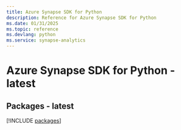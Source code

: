 ```yaml
---
title: Azure Synapse SDK for Python
description: Reference for Azure Synapse SDK for Python
ms.date: 01/31/2025
ms.topic: reference
ms.devlang: python
ms.service: synapse-analytics
---
```

# Azure Synapse SDK for Python - latest
## Packages - latest
[!INCLUDE [packages](synapse-index.md)]